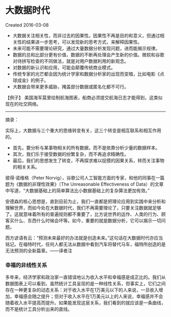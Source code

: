 # 大数据时代
Created 2016-03-08

* 大数据关注相关性，而非过去的因果性。因果性不再是目的和意义，但通过相关性的结果进一步思考，可以发现新的思考方式，来解释因果性。
* 未来可能不需要理论研究，通过大量数据分析发现问题，进而能揭示规律。
* 数据的总和比部分更有价值，数据的不断再处理会产生新的价值。微软和谷歌对待拼写检查的不同做法，就是对用户数据利用的新观念。
* 对数据的新认识和应用，可能会颠覆传统商业模式。
* 传统专家的光芒都会因为统计学家和数据分析家的出现而变暗，比如电影《点球成金》的例子。
* 大数据会带来更多威胁，掩盖部分数据或匿名化都不可行。

【例子】
美国海军莫里绘制航海图表，船商必须提交航海日志才能得到，这类似现在的社交网络。

---

摘录：


实际上，大数据与三个重大的思维转变有关，这三个转变是相互联系和相互作用的。
* 首先，要分析与某事物相关的所有数据，而不是依靠分析少量的数据样本。
* 其次，我们乐于接受数据的纷繁复杂，而不再追求精确性。
* 最后，我们的思想发生了转变，不再探求难以捉摸的因果关系，转而关注事物的相关关系。

彼得·诺维格（Peter Norvig），谷歌公司人工智能方面的专家，和他的同事在一篇题为《数据的非理性效果》（The Unreasonable Effectiveness of Data）的文章中写道，“大数据基础上的简单算法比小数据基础上的复杂算法更加有效。”

安德森的核心思想是，直到目前为止，我们一直都是把理论应用到实践中来分析和理解世界，而如今处在大数据时代，我们不再需要理论了，只要关注数据就足够了。这就意味着所有的普遍规则都不重要了，比方说世界的运作、人类的行为、顾客买什么、东西什么时候会坏等。如今，重要的就是数据分析，它可以揭示一切问题。

西方谚语有云：“预测未来最好的办法就是创造未来。”这句话在大数据时代亦应当铭记。在福特时代，任何人都无法从数据中看到汽车将替代马车，福特所创造的是无法预测的全新篇章。——译者注


### 幸福的非线性关系

多年来，经济学家和政治家一直错误地认为收入水平和幸福感是成正比的。我们从数据图表上可以看到，虽然统计工具呈现的是一种线性关系，但事实上，它们之间存在一种更复杂的动态关系：对于收入水平在1万美元以下的人来说，一旦收入增加，幸福感会随之提升；但对于收入水平在1万美元以上的人来说，幸福感并不会随着收入水平提高而提升。如果能发现这层关系，我们看到的就应该是一条曲线，而不是统计工具分析出来的直线。

